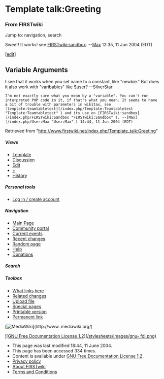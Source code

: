 # Template talk:Greeting

### From FIRSTwiki

Jump to: navigation, search

Sweet! It works! see [FIRSTwiki:sandbox](/index.php/FIRSTwiki:Sandbox
"FIRSTwiki:Sandbox" ). --[Max](/index.php/User:Max "User:Max" ) 12:35, 11 Jun
2004 (EDT)

[[edit](/index.php?title=Template_talk:Greeting&action=edit&section=1 "Edit
section: Variable Arguments" )]

##  Variable Arguments

I see that it works when you set name to a constant, like "newbie." But does
it also work with "varibables" like $user? --SilverStar

    I'm not exactly sure what you mean by a "variable". You can't run interpreted PHP code in it, if that's what you mean. It seems to have a bit of trouble with parameters in wikitax, see [template:teamtabletest](/index.php/Template:Teamtabletest "Template:Teamtabletest" ) and its use on [FIRSTwiki:sandbox](/index.php/FIRSTwiki:Sandbox "FIRSTwiki:Sandbox" ). --[Max](/index.php/User:Max "User:Max" ) 14:44, 11 Jun 2004 (EDT) 

Retrieved from "<http://www.firstwiki.net/index.php/Template_talk:Greeting>"

##### Views

  * [Template](/index.php/Template:Greeting)
  * [Discussion](/index.php/Template_talk:Greeting)
  * [Edit](/index.php?title=Template_talk:Greeting&action=edit)
  * [+](/index.php?title=Template_talk:Greeting&action=edit&section=new)
  * [History](/index.php?title=Template_talk:Greeting&action=history)

##### Personal tools

  * [Log in / create account](/index.php?title=Special:Userlogin&returnto=Template_talk:Greeting)

[](/index.php/Main_Page "Main Page" )

##### Navigation

  * [Main Page](/index.php/Main_Page)
  * [Community portal](/index.php/FIRSTwiki:Community_portal)
  * [Current events](/index.php/Current_events)
  * [Recent changes](/index.php/Special:Recentchanges)
  * [Random page](/index.php/Special:Random)
  * [Help](/index.php/Help:Contents)
  * [Donations](/index.php/FIRSTwiki:Site_support)

##### Search



##### Toolbox

  * [What links here](/index.php/Special:Whatlinkshere/Template_talk:Greeting)
  * [Related changes](/index.php/Special:Recentchangeslinked/Template_talk:Greeting)
  * [Upload file](/index.php/Special:Upload)
  * [Special pages](/index.php/Special:Specialpages)
  * [Printable version](/index.php?title=Template_talk:Greeting&printable=yes)
  * [Permanent link](/index.php?title=Template_talk:Greeting&oldid=39275)

[![MediaWiki](/skins/common/images/poweredby_mediawiki_88x31.png)](http://www.
mediawiki.org/)

[![GNU Free Documentation License 1.2](/stylesheets/images/gnu-
fdl.png)](http://www.gnu.org/copyleft/fdl.html)

  * This page was last modified 18:44, 11 June 2004.
  * This page has been accessed 334 times.
  * Content is available under [GNU Free Documentation License 1.2](http://www.gnu.org/copyleft/fdl.html "http://www.gnu.org/copyleft/fdl.html" ).
  * [Privacy policy](/index.php/FIRSTwiki:Privacy_policy "FIRSTwiki:Privacy policy" )
  * [About FIRSTwiki](/index.php/FIRSTwiki:About "FIRSTwiki:About" )
  * [Terms and Conditions](/index.php/FIRSTwiki:Terms_and_conditions "FIRSTwiki:Terms and conditions" )

